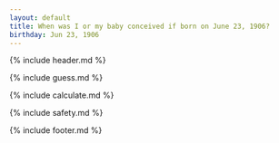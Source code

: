 ```yaml
---
layout: default
title: When was I or my baby conceived if born on June 23, 1906?
birthday: Jun 23, 1906
---
```


{% include header.md %}

{% include guess.md %}

{% include calculate.md %}

{% include safety.md %}

{% include footer.md %}



